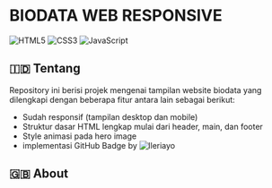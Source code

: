 # BIODATA WEB RESPONSIVE

![HTML5](https://img.shields.io/badge/html5-%23E34F26.svg?style=for-the-badge&logo=html5&logoColor=white)
![CSS3](https://img.shields.io/badge/css3-%231572B6.svg?style=for-the-badge&logo=css3&logoColor=white)
![JavaScript](https://img.shields.io/badge/javascript-%23323330.svg?style=for-the-badge&logo=javascript&logoColor=%23F7DF1E)

## 🇮🇩 Tentang
Repository ini berisi projek mengenai tampilan website biodata yang dilengkapi dengan beberapa fitur antara lain sebagai berikut:
- Sudah responsif (tampilan desktop dan mobile)
- Struktur dasar HTML lengkap mulai dari header, main, dan footer
- Style animasi pada hero image
- implementasi GitHub Badge by ![Ileriayo](https://github.com/Ileriayo) 

## 🇬🇧 About
